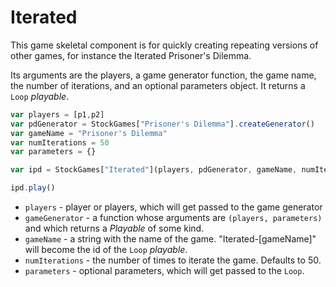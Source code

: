 # Iterated

This game skeletal component is for quickly creating repeating versions of other games, for instance the Iterated Prisoner's Dilemma.

Its arguments are the players, a game generator function, the game name, the number of iterations, and an optional parameters object. It returns a `Loop` _playable_.

```js
var players = [p1,p2]
var pdGenerator = StockGames["Prisoner's Dilemma"].createGenerator()
var gameName = "Prisoner's Dilemma"
var numIterations = 50
var parameters = {}

var ipd = StockGames["Iterated"](players, pdGenerator, gameName, numIterations, parameters)

ipd.play()
```

* `players` - player or players, which will get passed to the game generator
* `gameGenerator` - a function whose arguments are `(players, parameters)` and which returns a _Playable_ of some kind.
* `gameName` - a string with the name of the game. "Iterated-[gameName]" will become the id of the `Loop` _playable_.
* `numIterations` - the number of times to iterate the game. Defaults to 50.
* `parameters` - optional parameters, which will get passed to the `Loop`.
